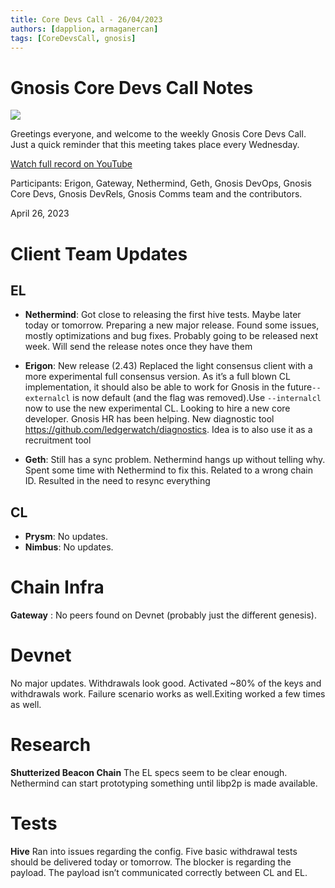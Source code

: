 ```yaml
---
title: Core Devs Call - 26/04/2023
authors: [dapplion, armaganercan]
tags: [CoreDevsCall, gnosis]
---
```


# Gnosis Core Devs Call Notes


![](https://i.imgur.com/Xz5wUTd.png)

Greetings everyone, and welcome to the weekly Gnosis Core Devs Call. Just a quick reminder that this meeting takes place every Wednesday.

[Watch full record on YouTube](https://youtu.be/bbMrJN6ry9U)

Participants: Erigon, Gateway, Nethermind, Geth, Gnosis DevOps, Gnosis Core Devs, Gnosis DevRels, Gnosis Comms team and the contributors.

April 26, 2023

# Client Team Updates
## EL
* **Nethermind**: Got close to releasing the first hive tests. Maybe later today or tomorrow. Preparing a new major release. Found some issues, mostly optimizations and bug fixes. Probably going to be released next week. Will send the release notes once they have them
 
* **Erigon**: New release (2.43) Replaced the light consensus client with a more experimental full consensus version. As it’s a full blown CL implementation, it should also be able to work for Gnosis in the future`--externalcl` is now default (and the flag was removed).Use `--internalcl` now to use the new experimental CL. Looking to hire a new core developer. Gnosis HR has been helping. New diagnostic tool https://github.com/ledgerwatch/diagnostics. Idea is to also use it as a recruitment tool

* **Geth**: Still has a sync problem. Nethermind hangs up without telling why. Spent some time with Nethermind to fix this. Related to a wrong chain ID. Resulted in the need to resync everything

## CL
* **Prysm**: No updates.
* **Nimbus**: No updates.

# Chain Infra
**Gateway** : No peers found on Devnet (probably just the different genesis).

# Devnet

No major updates. Withdrawals look good. Activated ~80% of the keys and withdrawals work. Failure scenario works as well.Exiting worked a few times as well.


# Research

**Shutterized Beacon Chain** The EL specs seem to be clear enough. Nethermind can start prototyping something until libp2p is made available.



# Tests
**Hive** Ran into issues regarding the config. Five basic withdrawal tests should be delivered today or tomorrow. The blocker is regarding the payload. The payload isn’t communicated correctly between CL and EL.








